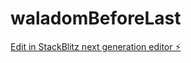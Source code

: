 # waladomBeforeLast

[Edit in StackBlitz next generation editor ⚡️](https://stackblitz.com/~/github.com/ibobai/waladomBeforeLast)